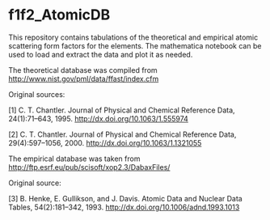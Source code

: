 f1f2_AtomicDB
=============

This repository contains tabulations of the theoretical and empirical atomic scattering form factors for the elements. 
The mathematica notebook can be used to load and extract the data and plot it as needed.

The theoretical database was compiled from http://www.nist.gov/pml/data/ffast/index.cfm

Original sources:

[1] C. T. Chantler. Journal of Physical and Chemical Reference Data, 24(1):71–643, 1995. http://dx.doi.org/10.1063/1.555974

[2] C. T. Chantler. Journal of Physical and Chemical Reference Data, 29(4):597–1056, 2000. http://dx.doi.org/10.1063/1.1321055

The empirical database was taken from http://ftp.esrf.eu/pub/scisoft/xop2.3/DabaxFiles/

Original source:

[3] B. Henke, E. Gullikson, and J. Davis. Atomic Data and Nuclear Data Tables, 54(2):181–342, 1993. http://dx.doi.org/10.1006/adnd.1993.1013
